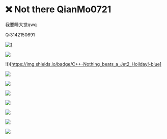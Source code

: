 # ❌ Not there QianMo0721

我要睡大觉qwq

Q:3142150691

[![1](https://github-readme-stats.vercel.app/api?username=QianMoo0121)](https://github.com/anuraghazra/github-readme-stats)

![](https://img.shields.io/badge/Python-qwq-blue)

!()[https://img.shields.io/badge/C++-Nothing_beats_a_Jet2_Hoilday!-blue]

![](https://img.shields.io/badge/Jvav-noob-blue)

![](https://img.shields.io/badge/NodeJS-wtf-blue)

![](https://img.shields.io/badge/HTML_CSS-I_know_I_was_wrong-blue)

![](https://img.shields.io/badge/JvavScript-ciodkdkfknfw-blue)

![](https://img.shields.io/badge/Vue-idk-blue)

![](https://img.shields.io/badge/淘宝客服-骚-blue)

![](https://img.shields.io/badge/番茄炒蛋-更骚-blue)
